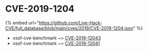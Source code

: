 # CVE-2019-1204
{% embed url="https://github.com/Live-Hack-CVE/full_database/blob/main/cves/2019/CVE-2019-1204.json" %}

* ossf-cve-benchmark ~> [CVE-2019-12043](https://www.alice-snow.ru/2019/database/cve-2019-1204/cve-2019-12043-ossf-cve-benchmark)
* ossf-cve-benchmark ~> [CVE-2019-12041](https://www.alice-snow.ru/2019/database/cve-2019-1204/cve-2019-12041-ossf-cve-benchmark)